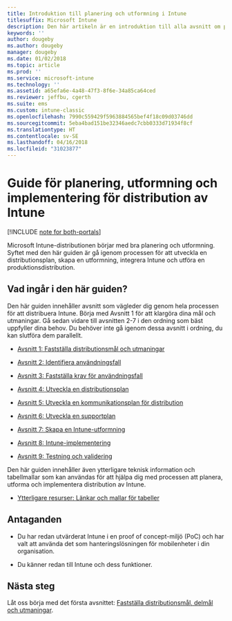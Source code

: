 ```yaml
---
title: Introduktion till planering och utformning i Intune
titlesuffix: Microsoft Intune
description: Den här artikeln är en introduktion till alla avsnitt om planering, utformning och implementering i Microsoft Intune. Verktyg som hjälper dig fastställa mål, användningsfall och krav, skapa distributions- och kommunikationsplaner, support, testning och verifieringsplaner.
keywords: ''
author: dougeby
ms.author: dougeby
manager: dougeby
ms.date: 01/02/2018
ms.topic: article
ms.prod: ''
ms.service: microsoft-intune
ms.technology: ''
ms.assetid: a65efa6e-4a48-47f3-8f6e-34a85ca64ced
ms.reviewer: jeffbu, cgerth
ms.suite: ems
ms.custom: intune-classic
ms.openlocfilehash: 7990c559429f5963884565bef4f18c09d03746dd
ms.sourcegitcommit: 5eba4bad151be32346aedc7cbb0333d71934f8cf
ms.translationtype: HT
ms.contentlocale: sv-SE
ms.lasthandoff: 04/16/2018
ms.locfileid: "31023877"
---
```

# <a name="intune-deployment-planning-design-and-implementation-guide"></a>Guide för planering, utformning och implementering för distribution av Intune

[!INCLUDE [note for both-portals](./includes/note-for-both-portals.md)]

Microsoft Intune-distributionen börjar med bra planering och utformning. Syftet med den här guiden är gå igenom processen för att utveckla en distributionsplan, skapa en utformning, integrera Intune och utföra en produktionsdistribution.

## <a name="whats-included-in-this-guide"></a>Vad ingår i den här guiden?

Den här guiden innehåller avsnitt som vägleder dig genom hela processen för att distribuera Intune. Börja med Avsnitt 1 för att klargöra dina mål och utmaningar. Gå sedan vidare till avsnitten 2-7 i den ordning som bäst uppfyller dina behov. Du behöver inte gå igenom dessa avsnitt i ordning, du kan slutföra dem parallellt.

-   [Avsnitt 1: Fastställa distributionsmål och utmaningar](planning-guide-deployment-goals.md)

-   [Avsnitt 2: Identifiera användningsfall](planning-guide-scenarios.md)

-   [Avsnitt 3: Fastställa krav för användningsfall](planning-guide-requirements.md)

-   [Avsnitt 4: Utveckla en distributionsplan](planning-guide-rollout-plan.md)

-   [Avsnitt 5: Utveckla en kommunikationsplan för distribution](planning-guide-communication-plan.md)

-   [Avsnitt 6: Utveckla en supportplan](planning-guide-support-plan.md)

-   [Avsnitt 7: Skapa en Intune-utformning](planning-guide-design.md)

-   [Avsnitt 8: Intune-implementering](planning-guide-onboarding.md)

-   [Avsnitt 9: Testning och validering](planning-guide-test-validation.md)

Den här guiden innehåller även ytterligare teknisk information och tabellmallar som kan användas för att hjälpa dig med processen att planera, utforma och implementera distribution av Intune.

-   [Ytterligare resurser: Länkar och mallar för tabeller](planning-guide-resources.md)

## <a name="assumptions"></a>Antaganden

-   Du har redan utvärderat Intune i en proof of concept-miljö (PoC) och har valt att använda det som hanteringslösningen för mobilenheter i din organisation.

-   Du känner redan till Intune och dess funktioner.

## <a name="next-steps"></a>Nästa steg

Låt oss börja med det första avsnittet: [Fastställa distributionsmål, delmål och utmaningar](planning-guide-deployment-goals.md).
